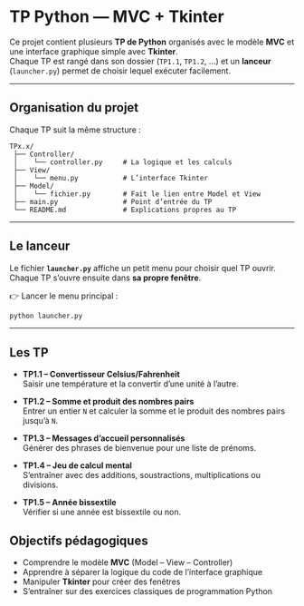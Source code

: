 # TP Python — MVC + Tkinter

Ce projet contient plusieurs **TP de Python** organisés avec le modèle **MVC** et une interface graphique simple avec **Tkinter**.  
Chaque TP est rangé dans son dossier (`TP1.1`, `TP1.2`, …) et un **lanceur** (`launcher.py`) permet de choisir lequel exécuter facilement.

---

## Organisation du projet

Chaque TP suit la même structure :

```
TPx.x/
 ├── Controller/
 │    └── controller.py     # La logique et les calculs
 ├── View/
 │    └── menu.py           # L’interface Tkinter
 ├── Model/
 │    └── fichier.py        # Fait le lien entre Model et View
 ├── main.py                # Point d’entrée du TP
 └── README.md              # Explications propres au TP
```

---

## Le lanceur

Le fichier **`launcher.py`** affiche un petit menu pour choisir quel TP ouvrir.  
Chaque TP s’ouvre ensuite dans **sa propre fenêtre**.

👉 Lancer le menu principal :

```bash
python launcher.py
```

---

## Les TP

- **TP1.1 – Convertisseur Celsius/Fahrenheit**  
  Saisir une température et la convertir d’une unité à l’autre.

- **TP1.2 – Somme et produit des nombres pairs**  
  Entrer un entier `N` et calculer la somme et le produit des nombres pairs jusqu’à `N`.

- **TP1.3 – Messages d’accueil personnalisés**  
  Générer des phrases de bienvenue pour une liste de prénoms.

- **TP1.4 – Jeu de calcul mental**  
  S’entraîner avec des additions, soustractions, multiplications ou divisions.

- **TP1.5 – Année bissextile**  
  Vérifier si une année est bissextile ou non.


## Objectifs pédagogiques

- Comprendre le modèle **MVC** (Model – View – Controller)  
- Apprendre à séparer la logique du code de l’interface graphique  
- Manipuler **Tkinter** pour créer des fenêtres  
- S’entraîner sur des exercices classiques de programmation Python  

